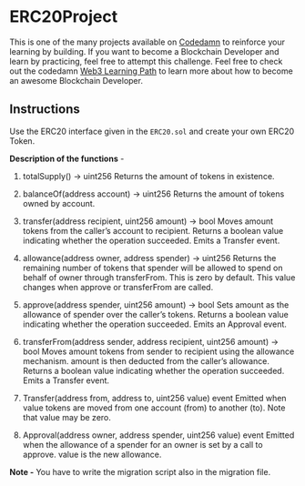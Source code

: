 ﻿# ERC20Project
This is one of the many projects available on [Codedamn](https://codedamn.com/projects) to reinforce your learning by building. If you want to become a Blockchain Developer and learn by practicing, feel free to attempt this challenge. Feel free to check out the codedamn [Web3 Learning Path](https://codedamn.com/learning-paths/web3) to learn more about how to become an awesome Blockchain Developer.

## Instructions
Use the ERC20 interface given in the `ERC20.sol` and create your own ERC20 Token. 

**Description of the functions** - 
1) totalSupply() → uint256
Returns the amount of tokens in existence.

2) balanceOf(address account) → uint256
Returns the amount of tokens owned by account.

3) transfer(address recipient, uint256 amount) → bool
Moves amount tokens from the caller’s account to recipient.
Returns a boolean value indicating whether the operation succeeded.
Emits a Transfer event.

4) allowance(address owner, address spender) → uint256
Returns the remaining number of tokens that spender will be allowed to spend on behalf of owner through transferFrom. This is zero by default.
This value changes when approve or transferFrom are called.

5) approve(address spender, uint256 amount) → bool
Sets amount as the allowance of spender over the caller’s tokens.
Returns a boolean value indicating whether the operation succeeded.
Emits an Approval event.

6) transferFrom(address sender, address recipient, uint256 amount) → bool
Moves amount tokens from sender to recipient using the allowance mechanism. amount is then deducted from the caller’s allowance.
Returns a boolean value indicating whether the operation succeeded.
Emits a Transfer event.

7) Transfer(address from, address to, uint256 value)
event
Emitted when value tokens are moved from one account (from) to another (to).
Note that value may be zero.

8) Approval(address owner, address spender, uint256 value)
event
Emitted when the allowance of a spender for an owner is set by a call to approve. value is the new allowance.

**Note -** You have to write the migration script also in the migration file.

